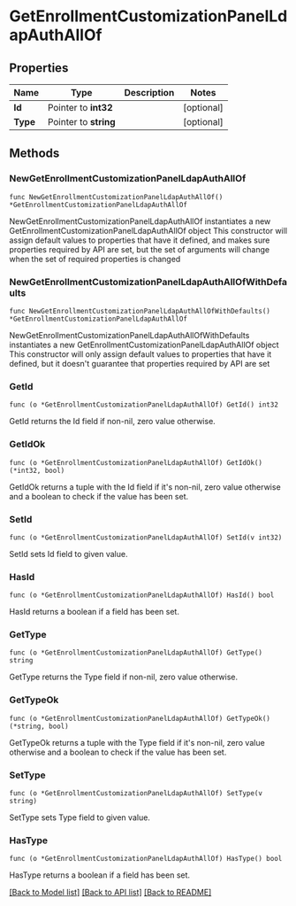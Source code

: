 # GetEnrollmentCustomizationPanelLdapAuthAllOf

## Properties

Name | Type | Description | Notes
------------ | ------------- | ------------- | -------------
**Id** | Pointer to **int32** |  | [optional] 
**Type** | Pointer to **string** |  | [optional] 

## Methods

### NewGetEnrollmentCustomizationPanelLdapAuthAllOf

`func NewGetEnrollmentCustomizationPanelLdapAuthAllOf() *GetEnrollmentCustomizationPanelLdapAuthAllOf`

NewGetEnrollmentCustomizationPanelLdapAuthAllOf instantiates a new GetEnrollmentCustomizationPanelLdapAuthAllOf object
This constructor will assign default values to properties that have it defined,
and makes sure properties required by API are set, but the set of arguments
will change when the set of required properties is changed

### NewGetEnrollmentCustomizationPanelLdapAuthAllOfWithDefaults

`func NewGetEnrollmentCustomizationPanelLdapAuthAllOfWithDefaults() *GetEnrollmentCustomizationPanelLdapAuthAllOf`

NewGetEnrollmentCustomizationPanelLdapAuthAllOfWithDefaults instantiates a new GetEnrollmentCustomizationPanelLdapAuthAllOf object
This constructor will only assign default values to properties that have it defined,
but it doesn't guarantee that properties required by API are set

### GetId

`func (o *GetEnrollmentCustomizationPanelLdapAuthAllOf) GetId() int32`

GetId returns the Id field if non-nil, zero value otherwise.

### GetIdOk

`func (o *GetEnrollmentCustomizationPanelLdapAuthAllOf) GetIdOk() (*int32, bool)`

GetIdOk returns a tuple with the Id field if it's non-nil, zero value otherwise
and a boolean to check if the value has been set.

### SetId

`func (o *GetEnrollmentCustomizationPanelLdapAuthAllOf) SetId(v int32)`

SetId sets Id field to given value.

### HasId

`func (o *GetEnrollmentCustomizationPanelLdapAuthAllOf) HasId() bool`

HasId returns a boolean if a field has been set.

### GetType

`func (o *GetEnrollmentCustomizationPanelLdapAuthAllOf) GetType() string`

GetType returns the Type field if non-nil, zero value otherwise.

### GetTypeOk

`func (o *GetEnrollmentCustomizationPanelLdapAuthAllOf) GetTypeOk() (*string, bool)`

GetTypeOk returns a tuple with the Type field if it's non-nil, zero value otherwise
and a boolean to check if the value has been set.

### SetType

`func (o *GetEnrollmentCustomizationPanelLdapAuthAllOf) SetType(v string)`

SetType sets Type field to given value.

### HasType

`func (o *GetEnrollmentCustomizationPanelLdapAuthAllOf) HasType() bool`

HasType returns a boolean if a field has been set.


[[Back to Model list]](../README.md#documentation-for-models) [[Back to API list]](../README.md#documentation-for-api-endpoints) [[Back to README]](../README.md)


